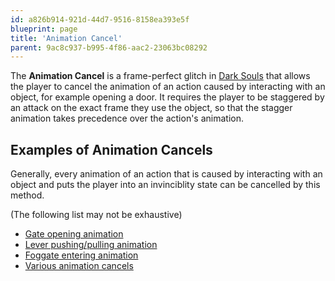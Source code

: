 ```yaml
---
id: a826b914-921d-44d7-9516-8158ea393e5f
blueprint: page
title: 'Animation Cancel'
parent: 9ac8c937-b995-4f86-aac2-23063bc08292
---
```

The **Animation Cancel** is a frame-perfect glitch in [Dark Souls](/darksouls) that allows the player to cancel the animation of an action caused by interacting with an object, for example opening a door. It requires the player to be staggered by an attack on the exact frame they use the object, so that the stagger animation takes precedence over the action's animation.

## Examples of Animation Cancels

Generally, every animation of an action that is caused by interacting with an object and puts the player into an invinciblity state can be cancelled by this method.

(The following list may not be exhaustive)

- [Gate opening animation](//www.youtube.com/watch?v=xP31KrZLg_o)
- [Lever pushing/pulling animation](//www.twitch.tv/kronecker1/c/4640715)
- [Foggate entering animation](//www.twitch.tv/pibonacci/c/3717489)
- [Various animation cancels](//www.youtube.com/watch?v=hL6IaC4BIrg)
